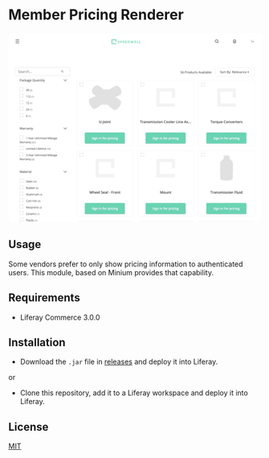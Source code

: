 # Member Pricing Renderer

![Freelancer](doc/preview.gif
)

## Usage

Some vendors prefer to only show pricing information to authenticated users.  This module, based on Minium provides that 
capability.        

## Requirements

- Liferay Commerce 3.0.0

## Installation

- Download the `.jar` file in [releases](https://github.com/jhanda/member-pricing-renderer/releases/tag/2.0.0) and deploy it 
into Liferay.

or

- Clone this repository, add it to a Liferay workspace and deploy it into Liferay.

## License

[MIT](LICENSE)
